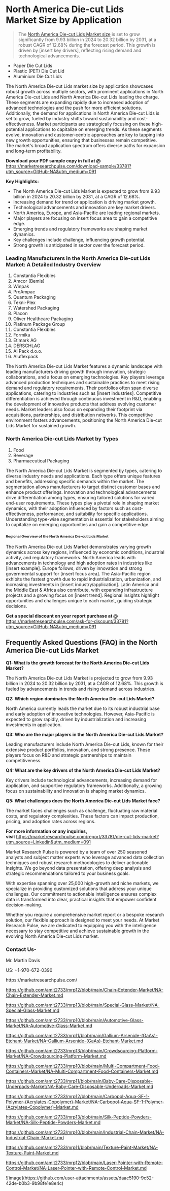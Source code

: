 <h1>North America Die-cut Lids Market&nbsp;Size by Application</h1><blockquote><p>The <a href="https://marketresearchpulse.com/download-sample/33781?utm_source=GitHub-NA&amp;utm_medium=091">North America Die-cut Lids Market size</a> is set to grow significantly from 9.93 billion in 2024 to 20.32 billion by 2031, at a robust CAGR of 12.68% during the forecast period. This growth is driven by [insert key drivers], reflecting rising demand and technological advancements.</p></blockquote><ul><li>Paper Die Cut Lids <li> Plastic (PET) Die Cut Lid <li> Aluminium Die Cut Lids</li></ul><p>The North America Die-cut Lids market size by application showcases robust growth across multiple sectors, with prominent applications in North America Die-cut Lids and North America Die-cut Lids leading the charge. These segments are expanding rapidly due to increased adoption of advanced technologies and the push for more efficient solutions. Additionally, the demand for applications in North America Die-cut Lids is set to grow, fueled by industry shifts toward sustainability and cost-effectiveness. Market participants are strategically focusing on these high-potential applications to capitalize on emerging trends. As these segments evolve, innovation and customer-centric approaches are key to tapping into new growth opportunities, ensuring that businesses remain competitive. The market's broad application spectrum offers diverse paths for expansion and long-term profitability.</p><p><strong>Download your PDF sample copy in full at @ </strong><a href="https://marketresearchpulse.com/download-sample/33781?utm_source=GitHub-NA&amp;utm_medium=091">https://marketresearchpulse.com/download-sample/33781?utm_source=GitHub-NA&amp;utm_medium=091</a></p><p><strong>Key Highlights: </strong></p><ul><li>The North America Die-cut Lids Market is expected to grow from 9.93 billion in 2024 to 20.32 billion by 2031, at a CAGR of 12.68%.</li><li>Increasing demand for trend or application is driving market growth.</li><li>Technological advancements and innovation are key market drivers.</li><li>North America, Europe, and Asia-Pacific are leading regional markets.</li><li>Major players are focusing on insert focus area to gain a competitive edge.</li><li>Emerging trends and regulatory frameworks are shaping market dynamics.</li><li>Key challenges include challenge, influencing growth potential.</li><li>Strong growth is anticipated in sector over the forecast period.</li></ul><h3>Leading Manufacturers in the North America Die-cut Lids Market: A Detailed Industry Overview</h3><ol><li>Constantia Flexibles</li><li>Amcor (Bemis)</li><li>Winpak</li><li>ProAmpac</li><li>Quantum Packaging</li><li>Tekni-Plex</li><li>Watershed Packaging</li><li>Placon</li><li>Oliver Healthcare Packaging</li><li>Platinum Package Group</li><li>Constantia Flexibles</li><li>Formika</li><li>Etimark AG</li><li>DERSCHLAG</li><li>Al Pack d.o.o.</li><li>Aluflexpack</li></ol><div class="flex max-w-full flex-col flex-grow"><div class="min-h-8 text-message flex w-full flex-col items-end gap-2 whitespace-normal break-words [.text-message+&amp;]:mt-5" dir="auto" data-message-author-role="assistant" data-message-id="fd8432e4-4910-450d-b182-61b7bfb0a01f" data-message-model-slug="gpt-4o"><div class="flex w-full flex-col gap-1 empty:hidden first:pt-[3px]"><div class="markdown prose w-full break-words dark:prose-invert light"><p>The North America Die-cut Lids Market features a dynamic landscape with leading manufacturers driving growth through innovation, strategic collaborations, and a focus on emerging technologies. Key players leverage advanced production techniques and sustainable practices to meet rising demand and regulatory requirements. Their portfolios often span diverse applications, catering to industries such as [insert industries]. Competitive differentiation is achieved through continuous investment in R&amp;D, enabling the development of innovative products that address evolving customer needs. Market leaders also focus on expanding their footprint via acquisitions, partnerships, and distribution networks. This competitive environment fosters advancements, positioning the North America Die-cut Lids Market for sustained growth.</p></div></div></div></div><h3>North America Die-cut Lids Market by Types</h3><ol><li>Food <li> Beverage <li> Pharmaceutical Packaging</li></ol><div class="flex max-w-full flex-col flex-grow"><div class="min-h-8 text-message flex w-full flex-col items-end gap-2 whitespace-normal break-words [.text-message+&amp;]:mt-5" dir="auto" data-message-author-role="assistant" data-message-id="084470be-0bb7-4664-bddf-5156b4f41249" data-message-model-slug="gpt-4o-mini"><div class="flex w-full flex-col gap-1 empty:hidden first:pt-[3px]"><div class="markdown prose w-full break-words dark:prose-invert light"><p>The North America Die-cut Lids Market is segmented by types, catering to diverse industry needs and applications. Each type offers unique features and benefits, addressing specific demands within the market. The segmentation allows manufacturers to target distinct customer bases and enhance product offerings. Innovation and technological advancements drive differentiation among types, ensuring tailored solutions for varied end-user requirements. These types play a pivotal role in shaping market dynamics, with their adoption influenced by factors such as cost-effectiveness, performance, and suitability for specific applications. Understanding type-wise segmentation is essential for stakeholders aiming to capitalize on emerging opportunities and gain a competitive edge.</p></div></div></div></div><h3><span style="font-size: 11px;">Regional Overview of the North America Die-cut Lids Market</span></h3><div class="flex max-w-full flex-col flex-grow"><div class="min-h-8 text-message flex w-full flex-col items-end gap-2 whitespace-normal break-words [.text-message+&amp;]:mt-5" dir="auto" data-message-author-role="assistant" data-message-id="e9038762-ce64-4e30-91c9-9bd413514231" data-message-model-slug="gpt-4o-mini"><div class="flex w-full flex-col gap-1 empty:hidden first:pt-[3px]"><div class="markdown prose w-full break-words dark:prose-invert light"><p>The North America Die-cut Lids Market demonstrates varying growth dynamics across key regions, influenced by economic conditions, industrial activity, and regulatory frameworks. North America leads with advancements in technology and high adoption rates in industries like [insert example]. Europe follows, driven by innovation and strong governmental support for [insert focus area]. The Asia-Pacific region exhibits the fastest growth due to rapid industrialization, urbanization, and increasing investments in [insert industry/application]. Latin America and the Middle East &amp; Africa also contribute, with expanding infrastructure projects and a growing focus on [insert trend]. Regional insights highlight opportunities and challenges unique to each market, guiding strategic decisions.</p></div></div></div></div><p><strong>Get a special discount on your report purchase at @ </strong><a href="https://marketresearchpulse.com/ask-for-discount/33781?utm_source=GitHub-NA&amp;utm_medium=091">https://marketresearchpulse.com/ask-for-discount/33781?utm_source=GitHub-NA&amp;utm_medium=091</a></p><h2>Frequently Asked Questions (FAQ) in the North America Die-cut Lids Market</h2><p><strong>Q1: What is the growth forecast for the North America Die-cut Lids Market?</strong></p><p>The North America Die-cut Lids Market is projected to grow from 9.93 billion in 2024 to 20.32 billion by 2031, at a CAGR of 12.68%. This growth is fueled by advancements in trends and rising demand across industries.</p><p><strong>Q2: Which region dominates the North America Die-cut Lids Market?</strong></p><p>North America currently leads the market due to its robust industrial base and early adoption of innovative technologies. However, Asia-Pacific is expected to grow rapidly, driven by industrialization and increasing investments in application.</p><p><strong>Q3: Who are the major players in the North America Die-cut Lids Market?</strong></p><p>Leading manufacturers include North America Die-cut Lids, known for their extensive product portfolios, innovation, and strong presence. These players focus on R&amp;D and strategic partnerships to maintain competitiveness.</p><p><strong>Q4: What are the key drivers of the North America Die-cut Lids Market?</strong></p><p>Key drivers include technological advancements, increasing demand for application, and supportive regulatory frameworks. Additionally, a growing focus on sustainability and innovation is shaping market dynamics.</p><p><strong>Q5: What challenges does the North America Die-cut Lids Market face?</strong></p><p>The market faces challenges such as challenge, fluctuating raw material costs, and regulatory complexities. These factors can impact production, pricing, and adoption rates across regions.</p><p><strong>For more information or any inquiries, visit&nbsp;</strong><a href="https://marketresearchpulse.com/report/33781/die-cut-lids-market?utm_source=Linkedin&utm_medium=091">https://marketresearchpulse.com/report/33781/die-cut-lids-market?utm_source=Linkedin&utm_medium=091</a></p><p>Market Research Pulse is powered by a team of over 250 seasoned analysts and subject matter experts who leverage advanced data collection techniques and robust research methodologies to deliver actionable insights. We go beyond data presentation, offering deep analysis and strategic recommendations tailored to your business goals.</p><p>With expertise spanning over 25,000 high-growth and niche markets, we specialize in providing customized solutions that address your unique challenges. Our commitment to actionable intelligence ensures complex data is transformed into clear, practical insights that empower confident decision-making.</p><p>Whether you require a comprehensive market report or a bespoke research solution, our flexible approach is designed to meet your needs. At Market Research Pulse, we are dedicated to equipping you with the intelligence necessary to stay competitive and achieve sustainable growth in the evolving North America Die-cut Lids market.</p><h3><strong>Contact Us-</strong></h3><p>Mr. Martin Davis</p><p>US: +1-970-672-0390</p><p>https://marketresearchpulse.com/</p><p><a href="https://github.com/amit2733/mrp12/blob/main/Chain-Extender-Market/NA-Chain-Extender-Market.md">https://github.com/amit2733/mrp12/blob/main/Chain-Extender-Market/NA-Chain-Extender-Market.md</a></p><p><a href="https://github.com/amit2733/mrp13/blob/main/Special-Glass-Market/NA-Special-Glass-Market.md">https://github.com/amit2733/mrp13/blob/main/Special-Glass-Market/NA-Special-Glass-Market.md</a></p><p><a href="https://github.com/amit2733/mrp10/blob/main/Automotive-Glass-Market/NA-Automotive-Glass-Market.md">https://github.com/amit2733/mrp10/blob/main/Automotive-Glass-Market/NA-Automotive-Glass-Market.md</a></p><p><a href="https://github.com/amit2733/mrp11/blob/main/Gallium-Arsenide-(GaAs)-Etchant-Market/NA-Gallium-Arsenide-(GaAs)-Etchant-Market.md">https://github.com/amit2733/mrp11/blob/main/Gallium-Arsenide-(GaAs)-Etchant-Market/NA-Gallium-Arsenide-(GaAs)-Etchant-Market.md</a></p><p><a href="https://github.com/amit2733/mrp13/blob/main/Crowdsourcing-Platform-Market/NA-Crowdsourcing-Platform-Market.md">https://github.com/amit2733/mrp13/blob/main/Crowdsourcing-Platform-Market/NA-Crowdsourcing-Platform-Market.md</a></p><p><a href="https://github.com/amit2733/mrp10/blob/main/Multi-Compartment-Food-Containers-Market/NA-Multi-Compartment-Food-Containers-Market.md">https://github.com/amit2733/mrp10/blob/main/Multi-Compartment-Food-Containers-Market/NA-Multi-Compartment-Food-Containers-Market.md</a></p><p><a href="https://github.com/amit2733/mrp11/blob/main/Baby-Care-Disposable-Underpads-Market/NA-Baby-Care-Disposable-Underpads-Market.md">https://github.com/amit2733/mrp11/blob/main/Baby-Care-Disposable-Underpads-Market/NA-Baby-Care-Disposable-Underpads-Market.md</a></p><p><a href="https://github.com/amit2733/mrp12/blob/main/Carbopol-Aqua-SF-1-Polymer-(Acrylates-Copolymer)-Market/NA-Carbopol-Aqua-SF-1-Polymer-(Acrylates-Copolymer)-Market.md">https://github.com/amit2733/mrp12/blob/main/Carbopol-Aqua-SF-1-Polymer-(Acrylates-Copolymer)-Market/NA-Carbopol-Aqua-SF-1-Polymer-(Acrylates-Copolymer)-Market.md</a></p><p><a href="https://github.com/amit2733/mrp13/blob/main/Silk-Peptide-Powders-Market/NA-Silk-Peptide-Powders-Market.md">https://github.com/amit2733/mrp13/blob/main/Silk-Peptide-Powders-Market/NA-Silk-Peptide-Powders-Market.md</a></p><p><a href="https://github.com/amit2733/mrp10/blob/main/Industrial-Chain-Market/NA-Industrial-Chain-Market.md">https://github.com/amit2733/mrp10/blob/main/Industrial-Chain-Market/NA-Industrial-Chain-Market.md</a></p><p><a href="https://github.com/amit2733/mrp11/blob/main/Texture-Paint-Market/NA-Texture-Paint-Market.md">https://github.com/amit2733/mrp11/blob/main/Texture-Paint-Market/NA-Texture-Paint-Market.md</a></p><p><a href="https://github.com/amit2733/mrp12/blob/main/Laser-Pointer-with-Remote-Control-Market/NA-Laser-Pointer-with-Remote-Control-Market.md">https://github.com/amit2733/mrp12/blob/main/Laser-Pointer-with-Remote-Control-Market/NA-Laser-Pointer-with-Remote-Control-Market.md</a></p>
![image](https://github.com/user-attachments/assets/daac5190-9c52-42de-b0b3-9b98fe1e8e4c)
